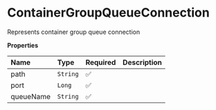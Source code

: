 # ContainerGroupQueueConnection

Represents container group queue connection

**Properties**

| Name      | Type     | Required | Description |
| :-------- | :------- | :------- | :---------- |
| path      | `String` | ✅       |             |
| port      | `Long`   | ✅       |             |
| queueName | `String` | ✅       |             |
